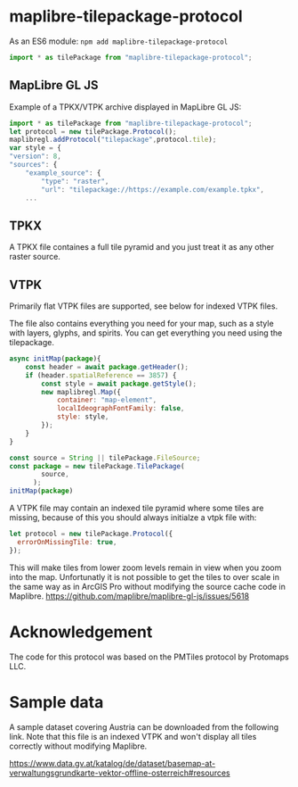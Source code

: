 # maplibre-tilepackage-protocol

As an ES6 module: `npm add maplibre-tilepackage-protocol`

```js
import * as tilePackage from "maplibre-tilepackage-protocol";
```

## MapLibre GL JS

Example of a TPKX/VTPK archive displayed in MapLibre GL JS:

```js
import * as tilePackage from "maplibre-tilepackage-protocol";
let protocol = new tilePackage.Protocol();
maplibregl.addProtocol("tilepackage",protocol.tile);
var style = {
"version": 8,
"sources": {
    "example_source": {
        "type": "raster",
        "url": "tilepackage://https://example.com/example.tpkx",
    ...
```

## TPKX

A TPKX file containes a full tile pyramid and you just treat it as any other raster source.

## VTPK

Primarily flat VTPK files are supported, see below for indexed VTPK files.

The file also contains everything you need for your map, such as a style with layers, glyphs, and spirits. You can get everything you need using the tilepackage.

```js
async initMap(package){
    const header = await package.getHeader();
    if (header.spatialReference == 3857) {
        const style = await package.getStyle();
        new maplibregl.Map({
            container: "map-element",
            localIdeographFontFamily: false,
            style: style,
        });
    }
}

const source = String || tilePackage.FileSource;
const package = new tilePackage.TilePackage(
        source,
      );
initMap(package)
```

A VTPK file may contain an indexed tile pyramid where some tiles are missing, because of this you should always initialze a vtpk file with:

```js
let protocol = new tilePackage.Protocol({
  errorOnMissingTile: true,
});
```

This will make tiles from lower zoom levels remain in view when you zoom into the map. Unfortunatly it is not possible to get the tiles to over scale in the same way as in ArcGIS Pro without modifying the source cache code in Maplibre. https://github.com/maplibre/maplibre-gl-js/issues/5618

# Acknowledgement

The code for this protocol was based on the PMTiles protocol by Protomaps LLC.

# Sample data

A sample dataset covering Austria can be downloaded from the following link. Note that this file is an indexed VTPK and won't display all tiles correctly without modifying Maplibre.

https://www.data.gv.at/katalog/de/dataset/basemap-at-verwaltungsgrundkarte-vektor-offline-osterreich#resources
